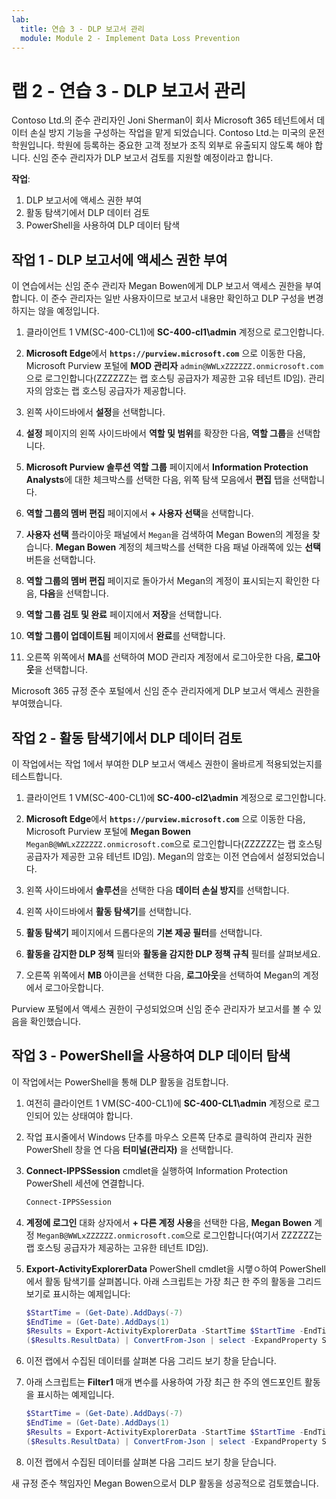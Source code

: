 ```yaml
---
lab:
  title: 연습 3 - DLP 보고서 관리
  module: Module 2 - Implement Data Loss Prevention
---
```


# 랩 2 - 연습 3 - DLP 보고서 관리

Contoso Ltd.의 준수 관리자인 Joni Sherman이 회사 Microsoft 365 테넌트에서 데이터 손실 방지 기능을 구성하는 작업을 맡게 되었습니다. Contoso Ltd.는 미국의 운전학원입니다. 학원에 등록하는 중요한 고객 정보가 조직 외부로 유출되지 않도록 해야 합니다. 신임 준수 관리자가 DLP 보고서 검토를 지원할 예정이라고 합니다.

**작업**:

1. DLP 보고서에 액세스 권한 부여
1. 활동 탐색기에서 DLP 데이터 검토
1. PowerShell을 사용하여 DLP 데이터 탐색

## 작업 1 - DLP 보고서에 액세스 권한 부여

이 연습에서는 신임 준수 관리자 Megan Bowen에게 DLP 보고서 액세스 권한을 부여합니다. 이 준수 관리자는 일반 사용자이므로 보고서 내용만 확인하고 DLP 구성을 변경하지는 않을 예정입니다.

1. 클라이언트 1 VM(SC-400-CL1)에 **SC-400-cl1\admin** 계정으로 로그인합니다.

1. **Microsoft Edge**에서 **`https://purview.microsoft.com`** 으로 이동한 다음, Microsoft Purview 포털에 **MOD 관리자** `admin@WWLxZZZZZZ.onmicrosoft.com`으로 로그인합니다(ZZZZZZ는 랩 호스팅 공급자가 제공한 고유 테넌트 ID임). 관리자의 암호는 랩 호스팅 공급자가 제공합니다.

1. 왼쪽 사이드바에서 **설정**을 선택합니다.

1. **설정** 페이지의 왼쪽 사이드바에서 **역할 및 범위**를 확장한 다음, **역할 그룹**을 선택합니다.

1. **Microsoft Purview 솔루션 역할 그룹** 페이지에서 **Information Protection Analysts**에 대한 체크박스를 선택한 다음, 위쪽 탐색 모음에서 **편집** 탭을 선택합니다.

1. **역할 그룹의 멤버 편집** 페이지에서 **+ 사용자 선택**을 선택합니다.

1. **사용자 선택** 플라이아웃 패널에서 `Megan`을 검색하여 Megan Bowen의 계정을 찾습니다. **Megan Bowen** 계정의 체크박스를 선택한 다음 패널 아래쪽에 있는 **선택** 버튼을 선택합니다.

1. **역할 그룹의 멤버 편집** 페이지로 돌아가서 Megan의 계정이 표시되는지 확인한 다음, **다음**을 선택합니다.

1. **역할 그룹 검토 및 완료** 페이지에서 **저장**을 선택합니다.

1. **역할 그룹이 업데이트됨** 페이지에서 **완료**를 선택합니다.

1. 오른쪽 위쪽에서 **MA**를 선택하여 MOD 관리자 계정에서 로그아웃한 다음, **로그아웃**을 선택합니다.

Microsoft 365 규정 준수 포털에서 신임 준수 관리자에게 DLP 보고서 액세스 권한을 부여했습니다.

## 작업 2 - 활동 탐색기에서 DLP 데이터 검토

이 작업에서는 작업 1에서 부여한 DLP 보고서 액세스 권한이 올바르게 적용되었는지를 테스트합니다.

1. 클라이언트 1 VM(SC-400-CL1)에 **SC-400-cl2\admin** 계정으로 로그인합니다.

1. **Microsoft Edge**에서 **`https://purview.microsoft.com`** 으로 이동한 다음, Microsoft Purview 포털에 **Megan Bowen** `MeganB@WWLxZZZZZZ.onmicrosoft.com`으로 로그인합니다(ZZZZZZ는 랩 호스팅 공급자가 제공한 고유 테넌트 ID임). Megan의 암호는 이전 연습에서 설정되었습니다.

1. 왼쪽 사이드바에서 **솔루션**을 선택한 다음 **데이터 손실 방지**를 선택합니다.

1. 왼쪽 사이드바에서 **활동 탐색기**를 선택합니다.

1. **활동 탐색기** 페이지에서 드롭다운의 **기본 제공 필터**를 선택합니다.

1. **활동을 감지한 DLP 정책** 필터와 **활동을 감지한 DLP 정책 규칙** 필터를 살펴보세요.

1. 오른쪽 위쪽에서 **MB** 아이콘을 선택한 다음, **로그아웃**을 선택하여 Megan의 계정에서 로그아웃합니다.

Purview 포털에서 액세스 권한이 구성되었으며 신임 준수 관리자가 보고서를 볼 수 있음을 확인했습니다.

## 작업 3 - PowerShell을 사용하여 DLP 데이터 탐색

이 작업에서는 PowerShell을 통해 DLP 활동을 검토합니다.

1. 여전히 클라이언트 1 VM(SC-400-CL1)에 **SC-400-CL1\admin** 계정으로 로그인되어 있는 상태여야 합니다.

1. 작업 표시줄에서 Windows 단추를 마우스 오른쪽 단추로 클릭하여 관리자 권한 PowerShell 창을 연 다음 **터미널(관리자)** 을 선택합니다.

1. **Connect-IPPSSession** cmdlet을 실행하여 Information Protection PowerShell 세션에 연결합니다.

   ``` powershell
   Connect-IPPSSession
   ```

1. **계정에 로그인** 대화 상자에서 **+ 다른 계정 사용**을 선택한 다음, **Megan Bowen** 계정 `MeganB@WWLxZZZZZZ.onmicrosoft.com`으로 로그인합니다(여기서 ZZZZZZ는 랩 호스팅 공급자가 제공하는 고유한 테넌트 ID임).

1. **Export-ActivityExplorerData** PowerShell cmdlet을 시랳ㅇ하여 PowerShell에서 활동 탐색기를 살펴봅니다. 아래 스크립트는 가장 최근 한 주의 활동을 그리드 보기로 표시하는 예제입니다:

   ``` powershell
   $StartTime = (Get-Date).AddDays(-7)
   $EndTime = (Get-Date).AddDays(1)
   $Results = Export-ActivityExplorerData -StartTime $StartTime -EndTime $EndTime -OutputFormat JSON
   ($Results.ResultData) | ConvertFrom-Json | select -ExpandProperty SyncRoot | ogv
   ```

1. 이전 랩에서 수집된 데이터를 살펴본 다음 그리드 보기 창을 닫습니다.

1. 아래 스크립트는 **Filter1** 매개 변수를 사용하여 가장 최근 한 주의 엔드포인트 활동을 표시하는 예제입니다.

   ``` powershell
   $StartTime = (Get-Date).AddDays(-7)
   $EndTime = (Get-Date).AddDays(1)
   $Results = Export-ActivityExplorerData -StartTime $StartTime -EndTime $EndTime -Filter1 @("Workload","Endpoint")-OutputFormat JSON
   ($Results.ResultData) | ConvertFrom-Json | select -ExpandProperty SyncRoot | ogv
   ```

1. 이전 랩에서 수집된 데이터를 살펴본 다음 그리드 보기 창을 닫습니다.

새 규정 준수 책임자인 Megan Bowen으로서 DLP 활동을 성공적으로 검토했습니다.
